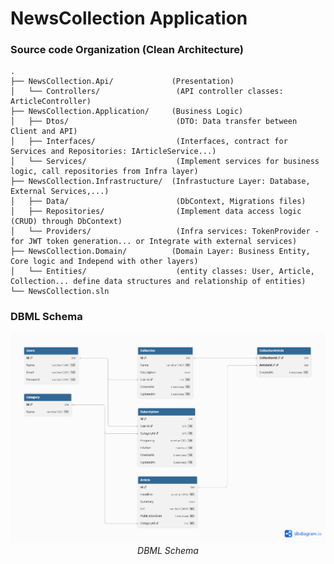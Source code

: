 # NewsCollection Application

### Source code Organization (Clean Architecture)
```
.
├── NewsCollection.Api/             (Presentation)
│   └── Controllers/                 (API controller classes: ArticleController)
├── NewsCollection.Application/     (Business Logic)
│   ├── Dtos/                        (DTO: Data transfer between Client and API)
│   ├── Interfaces/                  (Interfaces, contract for Services and Repositories: IArticleService...)
│   └── Services/                    (Implement services for business logic, call repositories from Infra layer)
├── NewsCollection.Infrastructure/  (Infrastucture Layer: Database, External Services,...)
│   ├── Data/                        (DbContext, Migrations files)
│   ├── Repositories/                (Implement data access logic (CRUD) through DbContext)
│   └── Providers/                   (Infra services: TokenProvider - for JWT token generation... or Integrate with external services)
├── NewsCollection.Domain/          (Domain Layer: Business Entity, Core logic and Independ with other layers)
│   └── Entities/                    (entity classes: User, Article, Collection... define data structures and relationship of entities)
└── NewsCollection.sln
```

### DBML Schema

<p>
    <center>
        <img src="./images/dbml-schema.png" alt="DBML Schema">
        <em>DBML Schema</em>
    </center>
</p>